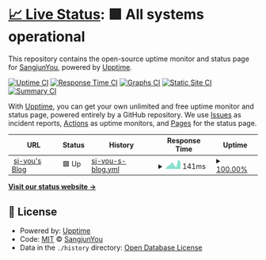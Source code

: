 # [📈 Live Status](https://SangjunYou.github.io/upptime): <!--live status--> **🟩 All systems operational**

This repository contains the open-source uptime monitor and status page for [SangjunYou](https://SangjunYou.github.io/upptime), powered by [Upptime](https://github.com/upptime/upptime).

[![Uptime CI](https://github.com/SangjunYou/upptime/workflows/Uptime%20CI/badge.svg)](https://github.com/SangjunYou/upptime/actions?query=workflow%3A%22Uptime+CI%22)
[![Response Time CI](https://github.com/SangjunYou/upptime/workflows/Response%20Time%20CI/badge.svg)](https://github.com/SangjunYou/upptime/actions?query=workflow%3A%22Response+Time+CI%22)
[![Graphs CI](https://github.com/SangjunYou/upptime/workflows/Graphs%20CI/badge.svg)](https://github.com/SangjunYou/upptime/actions?query=workflow%3A%22Graphs+CI%22)
[![Static Site CI](https://github.com/SangjunYou/upptime/workflows/Static%20Site%20CI/badge.svg)](https://github.com/SangjunYou/upptime/actions?query=workflow%3A%22Static+Site+CI%22)
[![Summary CI](https://github.com/SangjunYou/upptime/workflows/Summary%20CI/badge.svg)](https://github.com/SangjunYou/upptime/actions?query=workflow%3A%22Summary+CI%22)

With [Upptime](https://upptime.js.org), you can get your own unlimited and free uptime monitor and status page, powered entirely by a GitHub repository. We use [Issues](https://github.com/SangjunYou/upptime/issues) as incident reports, [Actions](https://github.com/SangjunYou/upptime/actions) as uptime monitors, and [Pages](https://SangjunYou.github.io/upptime) for the status page.

<!--start: status pages-->
<!-- This summary is generated by Upptime (https://github.com/upptime/upptime) -->
<!-- Do not edit this manually, your changes will be overwritten -->
<!-- prettier-ignore -->
| URL | Status | History | Response Time | Uptime |
| --- | ------ | ------- | ------------- | ------ |
| <img alt="" src="https://icons.duckduckgo.com/ip3/sj-you.github.io.ico" height="13"> [sj-you's Blog](https://sj-you.github.io) | 🟩 Up | [sj-you-s-blog.yml](https://github.com/sj-you/upptime/commits/HEAD/history/sj-you-s-blog.yml) | <details><summary><img alt="Response time graph" src="./graphs/sj-you-s-blog/response-time-week.png" height="20"> 141ms</summary><br><a href="https://sj-you.github.io/upptime/history/sj-you-s-blog"><img alt="Response time 102" src="https://img.shields.io/endpoint?url=https%3A%2F%2Fraw.githubusercontent.com%2Fsj-you%2Fupptime%2FHEAD%2Fapi%2Fsj-you-s-blog%2Fresponse-time.json"></a><br><a href="https://sj-you.github.io/upptime/history/sj-you-s-blog"><img alt="24-hour response time 50" src="https://img.shields.io/endpoint?url=https%3A%2F%2Fraw.githubusercontent.com%2Fsj-you%2Fupptime%2FHEAD%2Fapi%2Fsj-you-s-blog%2Fresponse-time-day.json"></a><br><a href="https://sj-you.github.io/upptime/history/sj-you-s-blog"><img alt="7-day response time 141" src="https://img.shields.io/endpoint?url=https%3A%2F%2Fraw.githubusercontent.com%2Fsj-you%2Fupptime%2FHEAD%2Fapi%2Fsj-you-s-blog%2Fresponse-time-week.json"></a><br><a href="https://sj-you.github.io/upptime/history/sj-you-s-blog"><img alt="30-day response time 113" src="https://img.shields.io/endpoint?url=https%3A%2F%2Fraw.githubusercontent.com%2Fsj-you%2Fupptime%2FHEAD%2Fapi%2Fsj-you-s-blog%2Fresponse-time-month.json"></a><br><a href="https://sj-you.github.io/upptime/history/sj-you-s-blog"><img alt="1-year response time 111" src="https://img.shields.io/endpoint?url=https%3A%2F%2Fraw.githubusercontent.com%2Fsj-you%2Fupptime%2FHEAD%2Fapi%2Fsj-you-s-blog%2Fresponse-time-year.json"></a></details> | <details><summary><a href="https://sj-you.github.io/upptime/history/sj-you-s-blog">100.00%</a></summary><a href="https://sj-you.github.io/upptime/history/sj-you-s-blog"><img alt="All-time uptime 100.00%" src="https://img.shields.io/endpoint?url=https%3A%2F%2Fraw.githubusercontent.com%2Fsj-you%2Fupptime%2FHEAD%2Fapi%2Fsj-you-s-blog%2Fuptime.json"></a><br><a href="https://sj-you.github.io/upptime/history/sj-you-s-blog"><img alt="24-hour uptime 100.00%" src="https://img.shields.io/endpoint?url=https%3A%2F%2Fraw.githubusercontent.com%2Fsj-you%2Fupptime%2FHEAD%2Fapi%2Fsj-you-s-blog%2Fuptime-day.json"></a><br><a href="https://sj-you.github.io/upptime/history/sj-you-s-blog"><img alt="7-day uptime 100.00%" src="https://img.shields.io/endpoint?url=https%3A%2F%2Fraw.githubusercontent.com%2Fsj-you%2Fupptime%2FHEAD%2Fapi%2Fsj-you-s-blog%2Fuptime-week.json"></a><br><a href="https://sj-you.github.io/upptime/history/sj-you-s-blog"><img alt="30-day uptime 100.00%" src="https://img.shields.io/endpoint?url=https%3A%2F%2Fraw.githubusercontent.com%2Fsj-you%2Fupptime%2FHEAD%2Fapi%2Fsj-you-s-blog%2Fuptime-month.json"></a><br><a href="https://sj-you.github.io/upptime/history/sj-you-s-blog"><img alt="1-year uptime 100.00%" src="https://img.shields.io/endpoint?url=https%3A%2F%2Fraw.githubusercontent.com%2Fsj-you%2Fupptime%2FHEAD%2Fapi%2Fsj-you-s-blog%2Fuptime-year.json"></a></details>

<!--end: status pages-->

[**Visit our status website →**](https://SangjunYou.github.io/upptime)

## 📄 License

- Powered by: [Upptime](https://github.com/upptime/upptime)
- Code: [MIT](./LICENSE) © [SangjunYou](https://SangjunYou.github.io/upptime)
- Data in the `./history` directory: [Open Database License](https://opendatacommons.org/licenses/odbl/1-0/)
